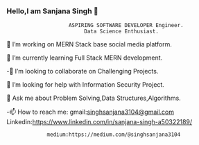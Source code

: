 ### Hello,I am Sanjana Singh 👋

                        ASPIRING SOFTWARE DEVELOPER Engineer.
                             Data Science Enthusiast.


🔭 I’m  working on MERN  Stack base social media platform.

🌱 I’m currently learning Full Stack MERN development.

-👯 I’m looking to collaborate on Challenging Projects.

 🤔 I’m looking for help with Information Security Project.
 
💬 Ask me about Problem Solving,Data Structures,Algorithms.

-📫 How to reach me: gmail:singhsanjana3104@gmail.com    
                  Linkedin:https://www.linkedin.com/in/sanjana-singh-a50322189/
                  
                 medium:https://medium.com/@singhsanjana3104

<!-- 😄 Pronouns: ...-->
<!-- ⚡ Fun fact: ...-->

